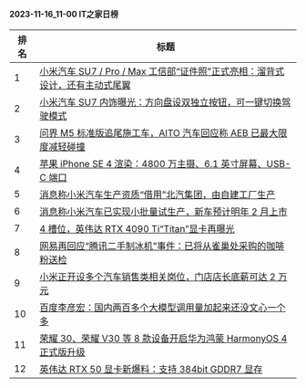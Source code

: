 #### 2023-11-16_11-00  IT之家日榜

| 排名 | 标题|
| --- | ---|
| 1 | [小米汽车 SU7 / Pro / Max 工信部“证件照”正式亮相：溜背式设计，还有主动式尾翼](https://www.ithome.com/0/732/747.htm) |
| 2 | [小米汽车 SU7 内饰曝光：方向盘设双独立按钮，可一键切换驾驶模式](https://www.ithome.com/0/732/780.htm) |
| 3 | [问界 M5 标准版追尾施工车，AITO 汽车回应称 AEB 已最大限度减轻碰撞](https://www.ithome.com/0/732/799.htm) |
| 4 | [苹果 iPhone SE 4 渲染：4800 万主摄、6.1 英寸屏幕、USB-C 端口](https://www.ithome.com/0/732/738.htm) |
| 5 | [消息称小米汽车生产资质“借用”北汽集团，由自建工厂生产](https://www.ithome.com/0/732/797.htm) |
| 6 | [消息称小米汽车已实现小批量试生产，新车预计明年 2 月上市](https://www.ithome.com/0/732/685.htm) |
| 7 | [4 槽位，英伟达 RTX 4090 Ti“Titan”显卡再曝光](https://www.ithome.com/0/732/677.htm) |
| 8 | [网易再回应“腾讯二手制冰机”事件：已将从雀巢处采购的咖啡粉送检](https://www.ithome.com/0/732/694.htm) |
| 9 | [小米正开设多个汽车销售类相关岗位，门店店长底薪可达 2 万元](https://www.ithome.com/0/732/785.htm) |
| 10 | [百度李彦宏：国内两百多个大模型调用量加起来还没文心一个多](https://www.ithome.com/0/732/825.htm) |
| 11 | [荣耀 30、荣耀 V30 等 8 款设备开启华为鸿蒙 HarmonyOS 4 正式版升级](https://www.ithome.com/0/732/798.htm) |
| 12 | [英伟达 RTX 50 显卡新爆料：支持 384bit GDDR7 显存](https://www.ithome.com/0/732/824.htm) |
